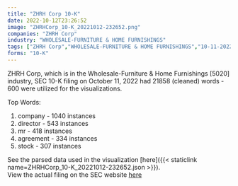 ```yaml
---
title: "ZHRH Corp 10-K"
date: 2022-10-12T23:26:52
image: "ZHRHCorp_10-K_20221012-232652.png"
companies: "ZHRH Corp"
industry: "WHOLESALE-FURNITURE & HOME FURNISHINGS"
tags: ["ZHRH Corp","WHOLESALE-FURNITURE & HOME FURNISHINGS","10-11-2022","10-K"]
forms: "10-K"
---
```

ZHRH Corp, which is in the Wholesale-Furniture & Home Furnishings [5020] industry, SEC 10-K filing on October 11, 2022 had 21858 (cleaned) words - 600 were utilized for the visualizations.

Top Words:
1. company - 1040 instances
2. director - 543 instances
3. mr - 418 instances
4. agreement - 334 instances
5. stock - 307 instances


See the parsed data used in the visualization [here]({{< staticlink name=ZHRHCorp_10-K_20221012-232652.json >}}).  
View the actual filing on the SEC website [here](https://www.sec.gov/Archives/edgar/data/1594114/0001520138-22-000452.txt)